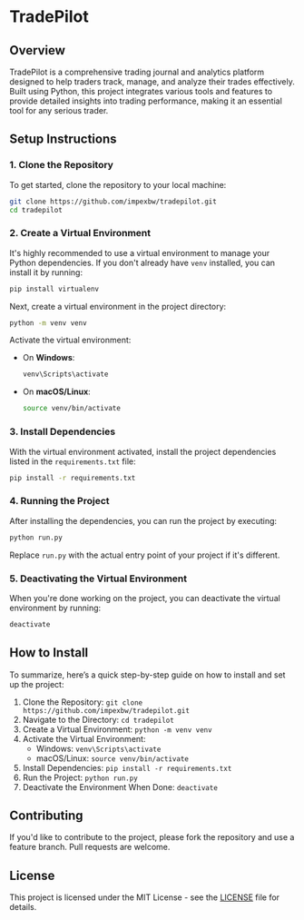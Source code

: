 # TradePilot

## Overview
TradePilot is a comprehensive trading journal and analytics platform designed to help traders track, manage, and analyze their trades effectively. Built using Python, this project integrates various tools and features to provide detailed insights into trading performance, making it an essential tool for any serious trader.

## Setup Instructions

### 1. Clone the Repository
To get started, clone the repository to your local machine:

```bash
git clone https://github.com/impexbw/tradepilot.git
cd tradepilot
```

### 2. Create a Virtual Environment
It's highly recommended to use a virtual environment to manage your Python dependencies. If you don't already have `venv` installed, you can install it by running:

```bash
pip install virtualenv
```

Next, create a virtual environment in the project directory:

```bash
python -m venv venv
```

Activate the virtual environment:

- On **Windows**:
  ```bash
  venv\Scripts\activate
  ```
- On **macOS/Linux**:
  ```bash
  source venv/bin/activate
  ```

### 3. Install Dependencies
With the virtual environment activated, install the project dependencies listed in the `requirements.txt` file:

```bash
pip install -r requirements.txt
```

### 4. Running the Project
After installing the dependencies, you can run the project by executing:

```bash
python run.py
```

Replace `run.py` with the actual entry point of your project if it's different.

### 5. Deactivating the Virtual Environment
When you're done working on the project, you can deactivate the virtual environment by running:

```bash
deactivate
```

## How to Install

To summarize, here’s a quick step-by-step guide on how to install and set up the project:

1. Clone the Repository: `git clone https://github.com/impexbw/tradepilot.git`
2. Navigate to the Directory: `cd tradepilot`
3. Create a Virtual Environment: `python -m venv venv`
4. Activate the Virtual Environment:
   - Windows: `venv\Scripts\activate`
   - macOS/Linux: `source venv/bin/activate`
5. Install Dependencies: `pip install -r requirements.txt`
6. Run the Project: `python run.py`
7. Deactivate the Environment When Done: `deactivate`

## Contributing
If you'd like to contribute to the project, please fork the repository and use a feature branch. Pull requests are welcome.

## License
This project is licensed under the MIT License - see the [LICENSE](LICENSE) file for details.

